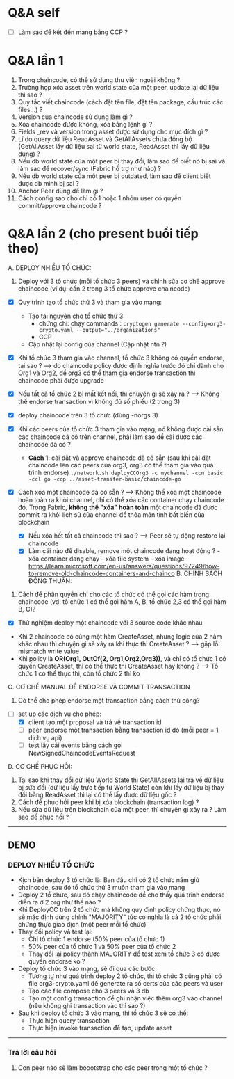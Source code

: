 # Q&A self
- [ ] Làm sao để kết đến mạng bằng CCP ?
# Q&A lần 1
1. Trong chaincode, có thể sử dụng thư viện ngoài không ?
2. Trường hợp xóa asset trên world state của một peer, update lại dữ liệu thì sao ?
3. Quy tắc viết chaincode (cách đặt tên file, đặt tên package, cấu trúc các files...) ?
4. Version của chaincode sử dụng làm gì ? 
5. Xóa chaincode được không, xóa bằng lệnh gì ?
6. Fields _rev và version trong asset được sử dụng cho mục đích gì ?
7. Lí do query dữ liệu ReadAsset và GetAllAssets chưa đồng bộ (GetAllAsset lấy dữ liệu sai từ world state, ReadAsset thì lấy dữ liệu đúng) ?
8. Nếu db world state của một peer bị thay đổi, làm sao để biết nó bị sai và làm sao để recover/sync (Fabric hỗ trợ như nào) ?
9. Nếu db world state của một peer bị outdated, làm sao để client biết được db mình bị sai ?
10. Anchor Peer dùng để làm gì ?
11. Cách config sao cho chỉ có 1 hoặc 1 nhóm user có quyền commit/approve chaincode ?
# Q&A lần 2 (cho present buổi tiếp theo)
A. DEPLOY NHIỀU TỔ CHỨC:
1. Deploy với 3 tổ chức (mỗi tổ chức 3 peers) và chỉnh sửa cơ chế approve chaincode (ví dụ: cần 2 trong 3 tổ chức approve chaincode)
 - [x] Quy trình tạo tổ chức thứ 3 và tham gia vào mạng: 
    - Tạo tài nguyên cho tổ chức thứ 3
	    - chứng chỉ: chạy commands : `cryptogen generate --config=org3-crypto.yaml --output="../organizations"`
	    - CCP
    - Cập nhật lại config của channel (Cập nhật ntn ?)
- [x] Khi tổ chức 3 tham gia vào channel, tổ chức 3 không có quyền endorse, tại sao ?
      --> do chaincode policy được định nghĩa trước đó chỉ dành cho Org1 và Org2, để org3 có thể tham gia endorse transaction thì chaincode phải được upgrade
- [x] Nếu tất cả tổ chức 2 bị mất kết nối, thì chuyện gì sẽ xảy ra ?
      --> Không thể endorse transaction vì không đủ số phiếu (2 trong 3)
- [x] deploy chaincode trên 3 tổ chức (dùng -norgs 3)
- [x] Khi các peers của tổ chức 3 tham gia vào mạng, nó không được cài sẵn các chaincode đã có trên channel, phải làm sao để cài được các chaincode đã có ?
	-  **Cách 1**: cài đặt và approve chaincode đã có sẵn (sau khi cài đặt chaincode lên các peers của org3, org3 có thể tham gia vào quá trình endorse) 
	`./network.sh deployCCOrg3 -c mychannel -ccn basic -ccl go -ccp ../asset-transfer-basic/chaincode-go`
  
- [x] Cách xóa một chaincode đã có sẵn ?
	--> Không thể xóa một chaincode hoàn toàn ra khỏi channel, chỉ có thể xóa các container chạy chaincode đó. Trong Fabric, **không thể "xóa" hoàn toàn** một chaincode đã được commit ra khỏi lịch sử của channel để thỏa mãn tính bất biến của blockchain
	- [x] Nếu xóa hết tất cả chaincode thì sao ?
	--> Peer sẽ tự động restore lại chaincode
	- [x] Làm cái nào để disable, remove một chaincode đang hoạt động ?
	      - xóa container đang chạy 
	      - xóa file system 
	      - xóa image
	https://learn.microsoft.com/en-us/answers/questions/97249/how-to-remove-old-chaincode-containers-and-chainco
B. CHÍNH SÁCH ĐỒNG THUẬN:
1. Cách để phân quyền chỉ cho các tổ chức có thể gọi các hàm trong chaincode (vd: tổ chức 1 có thể gọi hàm A, B, tổ chức 2,3 có thể gọi hàm B, C)?
- [x] Thử nghiệm deploy một chaincode với 3 source code khác nhau
- Khi 2 chaincode có cùng một hàm CreateAsset, nhưng logic của 2 hàm khác nhau thì chuyện gì sẽ xảy ra khi thực thi CreateAsset ? --> gặp lỗi mismatch write value
- Khi policy là **OR(Org1, OutOf(2, Org1,Org2,Org3))**, và chỉ có tổ chức 1 có quyền CreateAsset, thì có thể thực thi CreateAsset hay không ? 
  --> Tổ chức 1 có thể thực thi, còn tổ chức 2 thì ko

C. CƠ CHẾ MANUAL ĐỂ ENDORSE VÀ COMMIT TRANSACTION  
1. Có thể cho phép endorse một transaction bằng cách thủ công?
- [ ] set up các dịch vụ cho phép:
	- [x] client tạo một proposal và trả về transaction id
	- [ ] peer endorse một transaction bằng transaction id đó (mỗi peer = 1 dịch vụ api)
	- [ ] test lấy cái events bằng cách gọi NewSignedChaincodeEventsRequest
	
D. CƠ CHẾ PHỤC HỒI:
1. Tại sao khi thay đổi dữ liệu World State thì GetAllAssets lại trả về dữ liệu bị sửa đổi (dữ liệu lấy trực tiếp từ World State) còn khi lấy dữ liệu bị thay đổi bằng ReadAsset thì lại có thể lấy được dữ liệu gốc ?
2. Cách để phục hồi peer khi bị xóa blockchain (transaction log) ?
3. Nếu sửa dữ liệu trên blockchain của một peer, thì chuyện gì xảy ra ? Làm sao để phục hồi ? 

---
## DEMO
### DEPLOY NHIỀU TỔ CHỨC 
- Kịch bản deploy 3 tổ chức là: Ban đầu chỉ có 2 tổ chức nắm giữ chaincode, sau đó tổ chức thứ 3 muốn tham gia vào mạng
- Deploy 2 tổ chức, sau đó chạy chaincode để cho thấy quá trình endorse diễn ra ở 2 org như thế nào ?
- Khi DeployCC trên 2 tổ chức mà không quy định policy chứng thực, nó sẽ mặc định dùng chính "MAJORITY" tức có nghĩa là cả 2 tổ chức phải chứng thực giao dịch (một peer mỗi tổ chức)
- Thay đổi policy và test lại: 
	- Chỉ tổ chức 1 endorse (50% peer của tổ chức 1)
	- 50% peer của tổ chức 1 và 50% peer của tổ chức 2
	- Thay đổi lại policy thành MAJORITY để test xem tổ chức 3 có được quyền endorse ko ? 
- Deploy tổ chức 3 vào mạng, sẽ đi qua các bước: 
	- Tương tự như quá trình deploy 2 tổ chức, thì tổ chức 3 cũng phải có file org3-crypto.yaml để generate ra số certs của các peers và user
	- Tạo các file compose cho 3 peers và 3 db
	- Tạo một config transaction để ghi nhận việc thêm org3 vào channel (nếu không ghi transaction vào thì sao ?)
- Sau khi deploy tổ chức 3 vào mạng, thì tổ chức 3 sẽ có thể:
	- Thực hiện query transaction 
	- Thực hiện invoke transaction để tạo, update asset
---
### Trả lời câu hỏi
1. Con peer nào sẽ làm boootstrap cho các peer trong một tổ chức ?